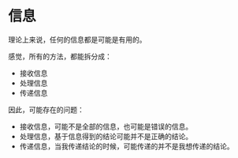 # 信息

理论上来说，任何的信息都是可能是有用的。




感觉，所有的方法，都能拆分成：

- 接收信息
- 处理信息
- 传递信息


因此，可能存在的问题：

- 接收信息，可能不是全部的信息，也可能是错误的信息。
- 处理信息，基于信息得到的结论可能并不是正确的结论。
- 传递信息，当我传递结论的时候，可能传递的并不是我想传递的结论。
